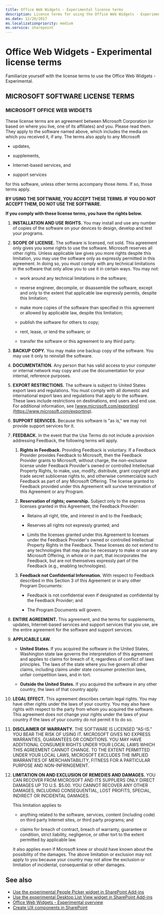 ```yaml
---
title: Office Web Widgets - Experimental license terms
description: License terms for using the Office Web Widgets - Experimental.
ms.date: 12/20/2017
ms.localizationpriority: medium
ms.service: sharepoint
---
```



# Office Web Widgets - Experimental license terms

Familiarize yourself with the license terms to use the Office Web Widgets - Experimental.
 

## MICROSOFT SOFTWARE LICENSE TERMS


### MICROSOFT OFFICE WEB WIDGETS

These license terms are an agreement between Microsoft Corporation (or based on where you live, one of its affiliates) and you. Please read them. They apply to the software named above, which includes the media on which you received it, if any. The terms also apply to any Microsoft

- updates,

- supplements,

- Internet-based services, and

- support services

for this software, unless other terms accompany those items. If so, those terms apply.

**BY USING THE SOFTWARE, YOU ACCEPT THESE TERMS. IF YOU DO NOT ACCEPT THEM, DO NOT USE THE SOFTWARE.**

**If you comply with these license terms, you have the rights below.**

1. **INSTALLATION AND USE RIGHTS.** You may install and use any number of copies of the software on your devices to design, develop and test your programs.
    
2. **SCOPE OF LICENSE.** The software is licensed, not sold. This agreement only gives you some rights to use the software. Microsoft reserves all other rights. Unless applicable law gives you more rights despite this limitation, you may use the software only as expressly permitted in this agreement. In doing so, you must comply with any technical limitations in the software that only allow you to use it in certain ways. You may not:
    
    - work around any technical limitations in the software;
    
    - reverse engineer, decompile, or disassemble the software, except and only to the extent that applicable law expressly permits, despite this limitation;
    
    - make more copies of the software than specified in this agreement or allowed by applicable law, despite this limitation;
    
    - publish the software for others to copy;
    
    - rent, lease, or lend the software; or
    
    - transfer the software or this agreement to any third party.
    
3. **BACKUP COPY.** You may make one backup copy of the software. You may use it only to reinstall the software.
    
4. **DOCUMENTATION.** Any person that has valid access to your computer or internal network may copy and use the documentation for your internal, reference purposes.
    
5. **EXPORT RESTRICTIONS.** The software is subject to United States export laws and regulations. You must comply with all domestic and international export laws and regulations that apply to the software. These laws include restrictions on destinations, end users and end use. For additional information, see [www.microsoft.com/exporting](https://www.microsoft.com/exporting).
    
6. **SUPPORT SERVICES.** Because this software is "as is," we may not provide support services for it.
    
 
7. **FEEDBACK.** In the event that the Use Terms do not include a provision addressing Feedback, the following terms will apply.
    
    1. **Rights in Feedback.** Providing Feedback is voluntary. If a Feedback Provider provides Feedback to Microsoft, then the Feedback Provider grants to Microsoft, without charge, the non-exclusive license under Feedback Provider's owned or controlled Intellectual Property Rights, to make, use, modify, distribute, grant copyright and trade secret sublicense rights to, and otherwise commercialize such Feedback as part of any Microsoft Offering. The license granted to Feedback provided under this Agreement will survive termination of this Agreement or any Program.
    
    2. **Reservation of rights; ownership.** Subject only to the express licenses granted in this Agreement, the Feedback Provider:
    
        - Retains all right, title, and interest in and to the Feedback;
    
        - Reserves all rights not expressly granted; and
    
        - Limits the licenses granted under this Agreement to licenses under the Feedback Provider's owned or controlled Intellectual Property Rights in the Feedback. These licenses do not extend to any technologies that may also be necessary to make or use any Microsoft Offering, in whole or in part, that incorporates the Feedback, but are not themselves expressly part of the Feedback (e.g., enabling technologies).
    
    3. **Feedback not Confidential Information.** With respect to Feedback described in this Section 3 of this Agreement or in any other Program Documents:
    
        - Feedback is not confidential even if designated as confidential by the Feedback Provider; and

        - The Program Documents will govern.
    
 
8. **ENTIRE AGREEMENT.** This agreement, and the terms for supplements, updates, Internet-based services and support services that you use, are the entire agreement for the software and support services.
    
9. **APPLICABLE LAW.**
    
    - **United States.** If you acquired the software in the United States, Washington state law governs the interpretation of this agreement and applies to claims for breach of it, regardless of conflict of laws principles. The laws of the state where you live govern all other claims, including claims under state consumer protection laws, unfair competition laws, and in tort.
    
    - **Outside the United States.** If you acquired the software in any other country, the laws of that country apply.
    
 
10. **LEGAL EFFECT.** This agreement describes certain legal rights. You may have other rights under the laws of your country. You may also have rights with respect to the party from whom you acquired the software. This agreement does not change your rights under the laws of your country if the laws of your country do not permit it to do so.
    
11. **DISCLAIMER OF WARRANTY.** THE SOFTWARE IS LICENSED "AS-IS." YOU BEAR THE RISK OF USING IT. MICROSOFT GIVES NO EXPRESS WARRANTIES, GUARANTEES OR CONDITIONS. YOU MAY HAVE ADDITIONAL CONSUMER RIGHTS UNDER YOUR LOCAL LAWS WHICH THIS AGREEMENT CANNOT CHANGE. TO THE EXTENT PERMITTED UNDER YOUR LOCAL LAWS, MICROSOFT EXCLUDES THE IMPLIED WARRANTIES OF MERCHANTABILITY, FITNESS FOR A PARTICULAR PURPOSE AND NON-INFRINGEMENT.
    
12. **LIMITATION ON AND EXCLUSION OF REMEDIES AND DAMAGES.** YOU CAN RECOVER FROM MICROSOFT AND ITS SUPPLIERS ONLY DIRECT DAMAGES UP TO U.S. $5.00. YOU CANNOT RECOVER ANY OTHER DAMAGES, INCLUDING CONSEQUENTIAL, LOST PROFITS, SPECIAL, INDIRECT OR INCIDENTAL DAMAGES.
    
    This limitation applies to

    - anything related to the software, services, content (including code) on third party Internet sites, or third party programs; and

    - claims for breach of contract, breach of warranty, guarantee or condition, strict liability, negligence, or other tort to the extent permitted by applicable law.

    It also applies even if Microsoft knew or should have known about the possibility of the damages. The above limitation or exclusion may not apply to you because your country may not allow the exclusion or limitation of incidental, consequential or other damages.
 

## See also
<a name="bk_addresources"> </a>

-  [Use the experimental People Picker widget in SharePoint Add-ins](use-the-experimental-people-picker-widget-in-sharepoint-add-ins.md)
-  [Use the experimental Desktop List View widget in SharePoint Add-ins](use-the-experimental-desktop-list-view-widget-in-sharepoint-add-ins.md)
-  [Office Web Widgets - Experimental overview](office-web-widgetsexperimental-overview.md)
-  [Create UX components in SharePoint](create-ux-components-in-sharepoint.md)
    
 

